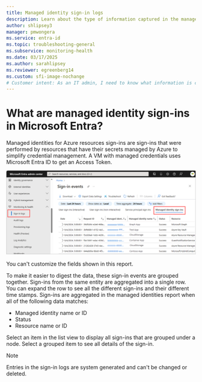 ```yaml
---
title: Managed identity sign-in logs
description: Learn about the type of information captured in the managed identity sign-in logs in Microsoft Entra monitoring and health.
author: shlipsey3
manager: pmwongera
ms.service: entra-id
ms.topic: troubleshooting-general
ms.subservice: monitoring-health
ms.date: 03/17/2025
ms.author: sarahlipsey
ms.reviewer: egreenberg14
ms.custom: sfi-image-nochange
# Customer intent: As an IT admin, I need to know what information is captured in the managed identity sign-in logs so that I can use the logs to monitor the health of my tenant and troubleshoot issues.
---
```

# What are managed identity sign-ins in Microsoft Entra?

Managed identities for Azure resources sign-ins are sign-ins that were performed by resources that have their secrets managed by Azure to simplify credential management. A VM with managed credentials uses Microsoft Entra ID to get an Access Token.

![Screenshot of the managed identity sign-in log.](media/concept-managed-identity-sign-ins/sign-in-logs-managed-identity.png)

You can't customize the fields shown in this report.

To make it easier to digest the data, these sign-in events are grouped together. Sign-ins from the same entity are aggregated into a single row. You can expand the row to see all the different sign-ins and their different time stamps. Sign-ins are aggregated in the managed identities report when all of the following data matches:

- Managed identity name or ID
- Status
- Resource name or ID

Select an item in the list view to display all sign-ins that are grouped under a node. Select a grouped item to see all details of the sign-in.

> [!NOTE]
> Entries in the sign-in logs are system generated and can't be changed or deleted.
